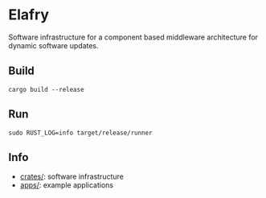 # Elafry

Software infrastructure for a component based middleware architecture for dynamic software updates.

## Build

```
cargo build --release
```

## Run

```
sudo RUST_LOG=info target/release/runner
```

## Info

- [crates/](): software infrastructure
- [apps/](): example applications